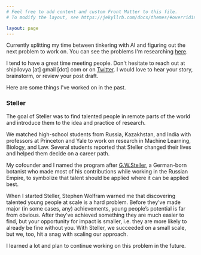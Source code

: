 ```yaml
---
# Feel free to add content and custom Front Matter to this file.
# To modify the layout, see https://jekyllrb.com/docs/themes/#overriding-theme-defaults

layout: page
---
```


Currently splitting my time between tinkering with AI and figuring out the next problem to work on. You can see the problems I'm researching [here](/problems/). 

I tend to have a great time meeting people. Don't hesitate to reach out at shipilovya [at] gmail [dot] com or on [Twitter](https://twitter.com/yaroshipilov). I would love to hear your story, brainstorm, or review your post draft.

Here are some things I've worked on in the past.

### Steller

The goal of Steller was to find talented people in remote parts of the world and introduce them to the idea and practice of research. 

We matched high-school students from Russia, Kazakhstan, and India with professors at Princeton and Yale to work on research in Machine Learning, Biology, and Law. Several students reported that Steller changed their lives and helped them decide on a career path.

My cofounder and I named the program after [G.W.Steller](https://en.wikipedia.org/wiki/Georg_Wilhelm_Steller), a German-born botanist who made most of his contributions while working in the Russian Empire, to symbolize that talent should be applied where it can be applied best.

When I started Steller, Stephen Wolfram warned me that discovering talented young people at scale is a hard problem. Before they’ve made major (in some cases, any) achievements, young people’s potential is far from obvious. After they’ve achieved something they are much easier to find, but your opportunity for impact is smaller, i.e. they are more likely to already be fine without you. With Steller, we succeeded on a small scale, but we, too, hit a snag with scaling our approach. 

I learned a lot and plan to continue working on this problem in the future.